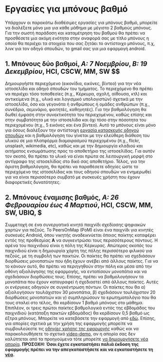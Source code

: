 # Εργασίες για μπόνους βαθμό

Υπάρχουν οι παρακάτω διαθέσιμες εργασίες για μπόνους βαθμό, μπορείτε να διαλέξετε μόνο μια για κάθε μάθημα με μέγιστο 2 βαθμούς μπόνους. Για την σωστή παράδοση και καταμέτρηση του βαθμού θα πρέπει να προσθέσετε μια ακόμη ενότητα στην αναφορά σας με τίτλο μπόνους η οποία θα περιέχει τα στοιχεία που σας ζητάει το αντίστοιχο μπόνους, π.χ, λινκ για τον οδηγό σπουδών, το gmail σας για μια εφαρμογή android.


## 1. Μπόνους δύο βαθμοί, *A: 7 Νοεμβρίου*, *Β: 19 Δεκεμβρίου*, HCI, CSCW, MM, SW $$

Δημιουργήστε περιεχόμενο (εικονίδια, εικόνες, βίντεο) για την νέα ιστοσελίδα και οδηγό σπουδών του τμήματος. Το περιεχόμενο θα πρέπει να περιέχει τόσο τοποθεσίες (π.χ., Κέρκυρα, σχολή, αίθουσα, κτλ) και αντικείμενα (π.χ., υλικό και λογισμικό υπολογιστών) σχετικά με την ιστοσελίδα, όσο και γεγονότα ή ανθρώπους ή ομάδες ανθρώπων (π.χ., συνέδριο, σεμινάριο, φοιτητές, καθηγητές). Για την βαθμολόγηση θα δωθεί έμφαση στην συνεκτικότητα του περιεχομένου, καθώς επίσης και στην συμβατότητα με την ιστοσελίδα και όχι τόσο στην πόσοτητα του περιεχομένου (π.χ., 5 εικόνες και ένα βίντεο). Αυτό το μπόνους είναι μόνο για όσους διαλέξουν την αντίστοιχη [εργασία κατασκευής οδηγού σπουδών](/projects/study-guide/) και η βαθμολόγηση του γίνεται με την ελεύθερη διάθεση του υλικού σε μια πλατφόρμα διαμοιρασμού περιεχομένου (π.χ., flickr, unsplash, wikimedia, etc), καθώς και με την δημιουργία κλαδιού και αιτήματος ενσωμάτωσης προς το αποθετήριο της ιστοσελίδας. Για αυτόν τον σκοπό, θα πρέπει το υλικό να είναι πρώτα σε λειτουργική μορφή στο αντίγραφο της ιστοσελίδας στο δικό σας αποθετήριο. Τέλος, για την άριστη βαθμολόγηση, θα πρέπει να παραθέσετε οδηγίες ώστε το περιεχόμενο της ιστοσελίδας και τους οδηγού σπουδών να ενημερωθεί για να είναι περισσότερο συμβατό με συσκευές χρήστη που έχουν διαφορετικές δυνατότητες.

## 2. Μπόνους έναμισης βαθμός, *A: 26 Φεβρουαρίου έως 4 Μαρτιού*, HCI, CSCW, MM, SW, UBIQ, $
 
Συμμετοχή σε ένα συνεργατικό κινητό παιχνίδι σχεδίασης ψηφιακών χαρτών για πεζούς. 
Το PeersOnMap (PoM) είναι ένα παιχνίδι για κινητές συσκευές Android, όπου νικητής αναδεικνύεται όποιος παίκτης καταφέρει εντός της προθεσμίας **A** να συγκεντρώσει τους περισσότερους πόντους. Η αρένα του παιχνιδιού είναι η πόλη της Κέρκυρας.
Απώτερος σκοπός του παιχνιδιού είναι η δημιουργία χάρτη της πόλης περισσότερο φιλικού για πεζούς, με τη συμβολή των παικτών. Οι παίκτες θα πρέπει να σχεδιάσουν διορθώσεις μονοπατιών που ήδη έχουν ανέβει από άλλους παίκτες. Για να το κάνουν αυτό, θα πρέπει να περιηγηθούν στην πόλη και μέσα από την οθόνη αξιολόγησης της εφαρμογής, να εντοπίσουν μονοπάτια και να σχεδιάσουν διορθώσεις τους. Επίσης, πρέπει να βαθμολογήσουν τα μονοπάτια που έχουν καταγραφεί ή σχεδιαστεί από άλλους παίκτες. Αυτές οι ενέργειες οδηγούν σε συγκέντρωση πόντων.
Οι παίκτες που θα α) αξιολογήσουν τουλάχιστον 30 μονοπάτια, β) σχεδιάσουν τουλάχιστον 20 διορθώσεις μονοπατιών και γ) συμπληρώσουν το ερωτηματολόγιο που θα τους σταλεί στο τέλος, θα κερδίσουν 1 βαθμό μπόνους στο μάθημα. Επιπλέον, οι τρεις πρώτοι παίκτες βαθμολογικά εντός της εβδομάδος του παιχνιδιού (κατάταξη παικτών εβδομάδος) θα κερδίσουν 0,5 βαθμό ως έξτρα μπόνους.
Μπορείτε να κατεβάσετε την εφαρμογή από [εδώ](https://peersonmap.herokuapp.com/application/PoM_no_record.apk). Επίσης, για απορίες σχετικά με την χρήση της εφαρμογής μπορείτε να συμβουλεύεστε τις [οδηγίες χρήσης της εφαρμογής](https://docs.google.com/document/d/11hy4Pa3UWqbURRZehPpc0p4L7FqNMcYX-FuShpQL_vw/edit?usp=sharing) καθώς και να παρακολουθήσετε το σχετικό [video-demo](https://drive.google.com/open?id=0B3VuVg8fNizAWTRoZXlOTnRwMzQ), αν η απορία σας δεν καλύπτεται από τα προηγούμενα τότε μπορείτε [να δημιουργήσετε νέα απορία](https://github.com/courses-ionio/help/issues/26).
**ΠΡΟΣΟΧΗ: Όσοι έχετε εγκαταστήσει παλιά έκδοση της εφαρμογής πρέπει να την απεγκαταστήσετε και να εγκαταστήσετε τη [νέα](https://peersonmap.herokuapp.com/application/PoM_no_record.apk).**

